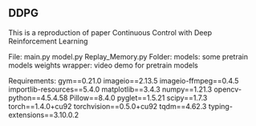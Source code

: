 ## DDPG
This is a reproduction of paper Continuous Control with Deep Reinforcement Learning

File:
    main.py
    model.py
    Replay_Memory.py
Folder:
    models: some pretrain models weights
    wrapper: video demo for pretrain models 

Requirements:
gym==0.21.0
imageio==2.13.5
imageio-ffmpeg==0.4.5
importlib-resources==5.4.0
matplotlib==3.4.3
numpy==1.21.3
opencv-python==4.5.4.58
Pillow==8.4.0
pyglet==1.5.21
scipy==1.7.3
torch==1.4.0+cu92
torchvision==0.5.0+cu92
tqdm==4.62.3
typing-extensions==3.10.0.2


